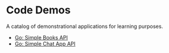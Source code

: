 # Code Demos
A catalog of demonstrational applications for learning purposes.

- [Go: Simple Books API](./go_books_api/README.md)
- [Go: Simple Chat App API](./go_simple_chat_app_api/README.md)
